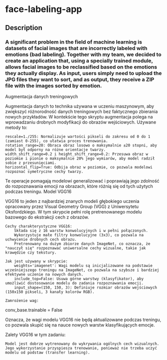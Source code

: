 # face-labeling-app

## Description
### A significant problem in the field of machine learning is datasets of facial images that are incorrectly labeled with emotions (bad labeling). Together with my team, we decided to create an application that, using a specially trained module, allows facial images to be reclassified based on the emotions they actually display. As input, users simply need to upload the JPG files they want to sort, and as output, they receive a ZIP file with the images sorted by emotion.



Augmentacja danych treningowych

Augmentacja danych to technika używana w uczeniu maszynowym, aby zwiększyć różnorodność danych treningowych bez faktycznego zbierania nowych przykładów. W kontekście tego skryptu augmentacja polega na wprowadzaniu drobnych modyfikacji do obrazów wejściowych. Używane metody to:

    rescale=1./255: Normalizuje wartości pikseli do zakresu od 0 do 1 (zamiast 0-255), co ułatwia proces trenowania.
    rotation_range=20: Obraca obraz losowo o maksymalnie ±20 stopni, aby model był odporny na różne orientacje twarzy.
    width_shift_range=0.2 i height_shift_range=0.2: Przesuwa obraz w poziomie i pionie o maksymalnie 20% jego wymiarów, aby model radził sobie z przesunięciami.
    horizontal_flip=True: Odbija obraz w poziomie, co pozwala modelowi rozpoznać symetryczne cechy twarzy.

Te operacje pomagają modelowi generalizować i poprawiają jego zdolność do rozpoznawania emocji na obrazach, które różnią się od tych użytych podczas treningu.
Model VGG16

VGG16 to jeden z najbardziej znanych modeli głębokiego uczenia opracowany przez Visual Geometry Group (VGG) z Uniwersytetu Oksfordzkiego. W tym skrypcie pełni rolę pretrenowanego modelu bazowego do ekstrakcji cech z obrazów.

    Cechy charakterystyczne VGG16:
        Składa się z 16 warstw konwolucyjnych i w pełni połączonych.
        Wykorzystuje małe filtry konwolucyjne (3x3), co pozwala na uchwycenie drobnych cech obrazu.
        Pretrenowany na dużym zbiorze danych ImageNet, co oznacza, że "nauczył się" rozpoznawać uniwersalne cechy wizualne, takie jak krawędzie czy tekstury.

    Jak jest używany w skrypcie:
        weights='imagenet': Wagi modelu są inicjalizowane na podstawie wcześniejszego treningu na ImageNet, co pozwala na szybsze i bardziej efektywne uczenie na nowych danych.
        include_top=False: Usuwa górne warstwy (klasyfikator), aby umożliwić dostosowanie modelu do zadania rozpoznawania emocji.
        input_shape=(150, 150, 3): Definiuje rozmiar obrazów wejściowych (150x150 pikseli, 3 kanały kolorów RGB).

    Zamrożenie wag:

conv_base.trainable = False

Oznacza, że wagi modelu VGG16 nie będą aktualizowane podczas treningu, co pozwala skupić się na nauce nowych warstw klasyfikujących emocje.

Zalety VGG16 w tym zadaniu:

    Model jest dobrze wytrenowany do wykrywania ogólnych cech wizualnych.
    Jego wykorzystanie przyspiesza trenowanie, ponieważ nie trzeba uczyć modelu od podstaw (transfer learning).